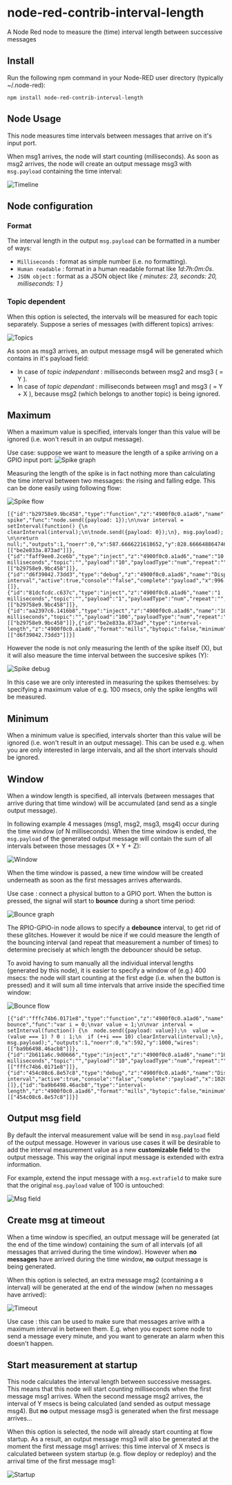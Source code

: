 # node-red-contrib-interval-length
A Node Red node to measure the (time) interval length between successive messages

## Install
Run the following npm command in your Node-RED user directory (typically ~/.node-red):
```
npm install node-red-contrib-interval-length
```

## Node Usage

This node measures time intervals between messages that arrive on it's input port.

When msg1 arrives, the node will start counting (milliseconds).  As soon as msg2 arrives, the node will create an output message msg3 with `msg.payload` containing the time interval:

![Timeline](https://raw.githubusercontent.com/bartbutenaers/node-red-contrib-interval-length/master/images/interval_timeline.png)

## Node configuration

### Format
The interval length in the output `msg.payload` can be formatted in a number of ways:
* `Milliseconds` : format as simple number (i.e. no formatting).
* `Human readable` : format in a human readable format like *1d:7h:0m:0s*.
* `JSON object` : format as a JSON object like *{ minutes: 23, seconds: 20, milliseconds: 1 }*

### Topic dependent
When this option is selected, the intervals will be measured for each topic separately.  Suppose a series of messages (with different topics) arrives:

![Topics](https://raw.githubusercontent.com/bartbutenaers/node-red-contrib-interval-length/master/images/interval_topics.png)

As soon as msg3 arrives, an output message msg4 will be generated which contains in it's payload field:
- In case of *topic independant* : milliseconds between msg2 and msg3 ( = Y ).  
- In case of *topic dependant* : milliseconds between msg1 and msg3 ( = Y + X ), because msg2 (which belongs to another topic) is being ignored.

## Maximum
When a maximum value is specified, intervals longer than this value will be ignored (i.e. won't result in an output message).

Use case: suppose we want to measure the length of a spike arriving on a GPIO input port:
![Spike graph](https://raw.githubusercontent.com/bartbutenaers/node-red-contrib-interval-length/master/images/interval_spike_graph.png)

Measuring the length of the spike is in fact nothing more than calculating the time interval between two messages: the rising and falling edge.  This can be done easily using following flow:

![Spike flow](https://raw.githubusercontent.com/bartbutenaers/node-red-contrib-interval-length/master/images/interval_spike_flow.png)

```
[{"id":"b29758e9.9bc458","type":"function","z":"4900f0c0.a1ad6","name":"Generate spike","func":"node.send({payload: 1});\n\nvar interval = setInterval(function() {\n    clearInterval(interval);\n\tnode.send({payload: 0});\n}, msg.payload); \n\nreturn null;","outputs":1,"noerr":0,"x":587.6666221618652,"y":828.6666488647461,"wires":[["be2e833a.873ad"]]},{"id":"faff9ee0.2ce6b","type":"inject","z":"4900f0c0.a1ad6","name":"10 milliseconds","topic":"","payload":"10","payloadType":"num","repeat":"","crontab":"","once":false,"x":389.6666946411133,"y":828.6666955947876,"wires":[["b29758e9.9bc458"]]},{"id":"d6f39042.73dd3","type":"debug","z":"4900f0c0.a1ad6","name":"Display interval","active":true,"console":"false","complete":"payload","x":996.6666870117188,"y":827.9999465942383,"wires":[]},{"id":"81dcfcdc.c637c","type":"inject","z":"4900f0c0.a1ad6","name":"1 milliseconds","topic":"","payload":"1","payloadType":"num","repeat":"","crontab":"","once":false,"x":379.66665267944336,"y":777.6666488647461,"wires":[["b29758e9.9bc458"]]},{"id":"aa2397c6.1416b8","type":"inject","z":"4900f0c0.a1ad6","name":"100 milliseconds","topic":"","payload":"100","payloadType":"num","repeat":"","crontab":"","once":false,"x":386.66665267944336,"y":881.3333358764648,"wires":[["b29758e9.9bc458"]]},{"id":"be2e833a.873ad","type":"interval-length","z":"4900f0c0.a1ad6","format":"mills","bytopic":false,"minimum":"","maximum":"","window":"","timeout":false,"minimumunit":"secs","maximumunit":"msecs","windowunit":"secs","startup":false,"name":"","x":792,"y":828,"wires":[["d6f39042.73dd3"]]}]
```

However the node is not only measuring the lenth of the spike itself (X), but it will also measure the time interval between the succesive spikes (Y):

![Spike debug](https://raw.githubusercontent.com/bartbutenaers/node-red-contrib-interval-length/master/images/interval_spike_debug.png)

In this case we are only interested in measuring the spikes themselves: by specifying a maximum value of e.g. 100 msecs, only the spike lengths will be measured.

## Minimum
When a minimum value is specified, intervals shorter than this value will be ignored (i.e. won't result in an output message).  This can be used e.g. when you are only interested in large intervals, and all the short intervals should be ignored.

## Window
When a window length is specified, all intervals (between messages that arrive during that time window) will be accumulated (and send as a single output message).

In following example 4 messages (msg1, msg2, msg3, msg4) occur during the time window (of N milliseconds).  When the time window is ended, the `msg.payload` of the generated output message will contain the sum of all intervals between those messages (X + Y + Z):

![Window](https://raw.githubusercontent.com/bartbutenaers/node-red-contrib-interval-length/master/images/interval_zoom.png)

When the time window is passed, a new time window will be created underneath as soon as the first messages arrives afterwards.

Use case : connect a physical button to a GPIO port.  When the button is pressed, the signal will start to **bounce** during a short time period:

![Bounce graph](https://raw.githubusercontent.com/bartbutenaers/node-red-contrib-interval-length/master/images/interval_bounce_graph.png)

The RPIO-GPIO-in node allows to specify a **debounce** interval, to get rid of these glitches.  However it would be nice if we could measure the length of the bouncing interval (and repeat that measurement a number of times) to determine precisely at which length the debouncer should be setup.

To avoid having to sum manually all the individual interval lengths (generated by this node), it is easier to specify a window of (e.g.) 400 msecs: the node will start counting at the first edge (i.e. when the button is pressed) and it will sum all time intervals that arrive inside the specified time window:

![Bounce flow](https://raw.githubusercontent.com/bartbutenaers/node-red-contrib-interval-length/master/images/interval_bounce_flow.png)

```
[{"id":"fffc74b6.0171e8","type":"function","z":"4900f0c0.a1ad6","name":"Generate bounce","func":"var i = 0;\nvar value = 1;\n\nvar interval = setInterval(function() {\n  node.send({payload: value});\n  value = (value === 1) ? 0 : 1;\n  if (++i === 10) clearInterval(interval);\n}, msg.payload);","outputs":1,"noerr":0,"x":592,"y":1000,"wires":[["ba9b6498.46acb8"]]},{"id":"2b611a6c.9d0666","type":"inject","z":"4900f0c0.a1ad6","name":"10 milliseconds","topic":"","payload":"10","payloadType":"num","repeat":"","crontab":"","once":false,"x":382.00007247924805,"y":1000.0000467300415,"wires":[["fffc74b6.0171e8"]]},{"id":"454c08c6.8e57c8","type":"debug","z":"4900f0c0.a1ad6","name":"Display interval","active":true,"console":"false","complete":"payload","x":1020,"y":1000,"wires":[]},{"id":"ba9b6498.46acb8","type":"interval-length","z":"4900f0c0.a1ad6","format":"mills","bytopic":false,"minimum":"","maximum":"","window":"3","timeout":false,"windowunit":"secs","startup":false,"name":"","x":816,"y":1000.3203125,"wires":[["454c08c6.8e57c8"]]}]
```

## Output msg field
By default the interval measurement value will be send in `msg.payload` field of the output message.  However in various use cases it will be desirable to add the interval measurement value as a new **customizable field** to the output message.  This way the original input message is extended with extra information.

For example, extend the input message with a `msg.extrafield` to make sure that the original `msg.payload` value of 100 is untouched:

![Msg field](https://raw.githubusercontent.com/bartbutenaers/node-red-contrib-interval-length/master/images/interval_field.png)

## Create msg at timeout
When a time window is specified, an output message will be generated (at the end of the time window) containing the sum of all intervals (of all messages that arrived during the time window).  However when **no messages** have arrived during the time window, **no** output message is being generated.  

When this option is selected, an extra message msg2 (containing a `0` interval) will be generated at the end of the window (when no messages have arrived):

![Timeout](https://raw.githubusercontent.com/bartbutenaers/node-red-contrib-interval-length/master/images/interval_timeout.png)

Use case : this can be used to make sure that messages arrive with a maximum interval in between them.  E.g. when you expect some node to send a message every minute, and you want to generate an alarm when this doesn't happen.

## Start measurement at startup
This node calculates the interval length between successive messages.  This means that this node will start counting milliseconds when the first message msg1 arrives. When the second message msg2 arrives, the interval of Y msecs is being calculated (and sended as output message msg4).  But **no** output message msg3 is generated when the first message arrives...

When this option is selected, the node will already start counting at flow startup. As a result, an output message msg3 will also be generated at the moment the first message msg1 arrives: this time interval of X msecs is calculated between system startup (e.g. flow deploy or redeploy) and the arrival time of the first message msg1:

![Startup](https://raw.githubusercontent.com/bartbutenaers/node-red-contrib-interval-length/master/images/interval_startup.png)
